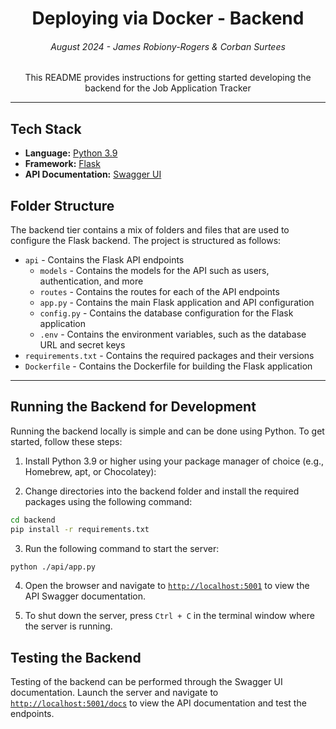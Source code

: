 <p align="center"> 
  <h1 align="center"> Deploying via Docker - Backend </h1> 
  <h6 align="center">August 2024 - James Robiony-Rogers & Corban Surtees</h6> 
  
  <p align="center"> 
    This README provides instructions for getting started developing the backend for the Job Application Tracker
  </p> 
</p>

---

## Tech Stack

- **Language:** [Python 3.9](https://www.python.org)
- **Framework:** [Flask](https://flask.palletsprojects.com/en/2.0.x/)
- **API Documentation:** [Swagger UI](https://swagger.io/tools/swagger-ui/)

## Folder Structure

The backend tier contains a mix of folders and files that are used to configure the Flask backend. The project is structured as follows:

- `api` - Contains the Flask API endpoints
  - `models` - Contains the models for the API such as users, authentication, and more
  - `routes` - Contains the routes for each of the API endpoints
  - `app.py` - Contains the main Flask application and API configuration
  - `config.py` - Contains the database configuration for the Flask application
  - `.env` - Contains the environment variables, such as the database URL and secret keys
- `requirements.txt` - Contains the required packages and their versions 
- `Dockerfile` - Contains the Dockerfile for building the Flask application


---

## Running the Backend for Development 

Running the backend locally is simple and can be done using Python. To get started, follow these steps:

1. Install Python 3.9 or higher using your package manager of choice (e.g., Homebrew, apt, or Chocolatey):


2. Change directories into the backend folder and install the required packages using the following command:
```sh
cd backend
pip install -r requirements.txt
```

3. Run the following command to start the server:
```sh
python ./api/app.py
```

4. Open the browser and navigate to [`http://localhost:5001`](http://localhost:5001) to view the API Swagger documentation.

5. To shut down the server, press `Ctrl + C` in the terminal window where the server is running.

## Testing the Backend

Testing of the backend can be performed through the Swagger UI documentation. Launch the server and navigate to [`http://localhost:5001/docs`](http://localhost:5001/docs) to view the API documentation and test the endpoints.
